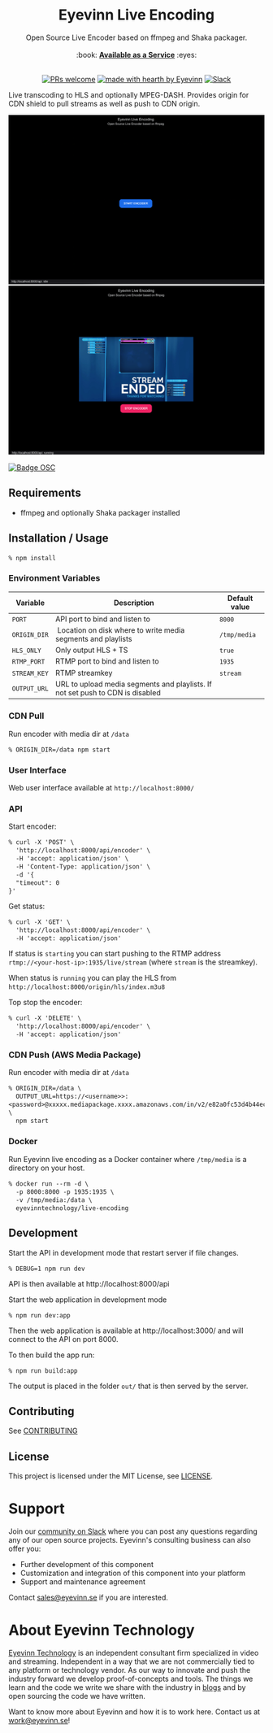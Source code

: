 <h1 align="center">
  Eyevinn Live Encoding
</h1>

<div align="center">
  Open Source Live Encoder based on ffmpeg and Shaka packager. 
  <br />
  <br />
  :book: <b><a href="https://docs.osaas.io/">Available as a Service</a></b> :eyes:
  <br />
</div>

<div align="center">
<br />

[![PRs welcome](https://img.shields.io/badge/PRs-welcome-ff69b4.svg?style=flat-square)](https://github.com/Eyevinn/live-encoding/issues?q=is%3Aissue+is%3Aopen+label%3A%22help+wanted%22)
[![made with hearth by Eyevinn](https://img.shields.io/badge/made%20with%20%E2%99%A5%20by-Eyevinn-59cbe8.svg?style=flat-square)](https://github.com/Eyevinn)
[![Slack](http://slack.streamingtech.se/badge.svg)](http://slack.streamingtech.se)

</div>

Live transcoding to HLS and optionally MPEG-DASH. Provides origin for CDN shield to pull streams as well as push to CDN origin.

![Screenshot 1](screenshot1.png)
![Screenshot 2](screenshot2.png)

[![Badge OSC](https://img.shields.io/badge/Evaluate-24243B?style=for-the-badge&logo=data:image/svg+xml;base64,PHN2ZyB3aWR0aD0iMjQiIGhlaWdodD0iMjQiIHZpZXdCb3g9IjAgMCAyNCAyNCIgZmlsbD0ibm9uZSIgeG1sbnM9Imh0dHA6Ly93d3cudzMub3JnLzIwMDAvc3ZnIj4KPGNpcmNsZSBjeD0iMTIiIGN5PSIxMiIgcj0iMTIiIGZpbGw9InVybCgjcGFpbnQwX2xpbmVhcl8yODIxXzMxNjcyKSIvPgo8Y2lyY2xlIGN4PSIxMiIgY3k9IjEyIiByPSI3IiBzdHJva2U9ImJsYWNrIiBzdHJva2Utd2lkdGg9IjIiLz4KPGRlZnM%2BCjxsaW5lYXJHcmFkaWVudCBpZD0icGFpbnQwX2xpbmVhcl8yODIxXzMxNjcyIiB4MT0iMTIiIHkxPSIwIiB4Mj0iMTIiIHkyPSIyNCIgZ3JhZGllbnRVbml0cz0idXNlclNwYWNlT25Vc2UiPgo8c3RvcCBzdG9wLWNvbG9yPSIjQzE4M0ZGIi8%2BCjxzdG9wIG9mZnNldD0iMSIgc3RvcC1jb2xvcj0iIzREQzlGRiIvPgo8L2xpbmVhckdyYWRpZW50Pgo8L2RlZnM%2BCjwvc3ZnPgo%3D)](https://app.osaas.io/browse/eyevinn-live-encoding)

## Requirements

- ffmpeg and optionally Shaka packager installed

## Installation / Usage

```
% npm install
```

### Environment Variables

| Variable     | Description                                                                    | Default value |
| ------------ | ------------------------------------------------------------------------------ | ------------- |
| `PORT`       | API port to bind and listen to                                                 | `8000`        |
| `ORIGIN_DIR` |  Location on disk where to write media segments and playlists                  | `/tmp/media`  |
| `HLS_ONLY`   | Only output HLS + TS                                                           | `true`        |
| `RTMP_PORT`  | RTMP port to bind and listen to                                                | `1935`        |
| `STREAM_KEY` | RTMP streamkey                                                                 | `stream`      |
| `OUTPUT_URL` | URL to upload media segments and playlists. If not set push to CDN is disabled |               |

### CDN Pull

Run encoder with media dir at `/data`

```
% ORIGIN_DIR=/data npm start
```

### User Interface

Web user interface available at `http://localhost:8000/`

### API

Start encoder:

```
% curl -X 'POST' \
  'http://localhost:8000/api/encoder' \
  -H 'accept: application/json' \
  -H 'Content-Type: application/json' \
  -d '{
  "timeout": 0
}'
```

Get status:

```
% curl -X 'GET' \
  'http://localhost:8000/api/encoder' \
  -H 'accept: application/json'
```

If status is `starting` you can start pushing to the RTMP address `rtmp://<your-host-ip>:1935/live/stream` (where `stream` is the streamkey).

When status is `running` you can play the HLS from `http://localhost:8000/origin/hls/index.m3u8`

Top stop the encoder:

```
% curl -X 'DELETE' \
  'http://localhost:8000/api/encoder' \
  -H 'accept: application/json'
```

### CDN Push (AWS Media Package)

Run encoder with media dir at `/data`

```
% ORIGIN_DIR=/data \
  OUTPUT_URL=https://<username>>:<password>@xxxxx.mediapackage.xxxx.amazonaws.com/in/v2/e82a0fc53d4b44ec89ac1a1fccd3a333/e82a0fc53d4b44ec89ac1a1fccd3a333/channel \
  npm start
```

### Docker

Run Eyevinn live encoding as a Docker container where `/tmp/media` is a directory on your host.

```
% docker run --rm -d \
  -p 8000:8000 -p 1935:1935 \
  -v /tmp/media:/data \
  eyevinntechnology/live-encoding
```

## Development

Start the API in development mode that restart server if file changes.

```
% DEBUG=1 npm run dev
```

API is then available at http://localhost:8000/api

Start the web application in development mode

```
% npm run dev:app
```

Then the web application is available at http://localhost:3000/ and will connect to the API on port 8000.

To then build the app run:

```
% npm run build:app
```

The output is placed in the folder `out/` that is then served by the server.

## Contributing

See [CONTRIBUTING](CONTRIBUTING.md)

## License

This project is licensed under the MIT License, see [LICENSE](LICENSE).

# Support

Join our [community on Slack](http://slack.streamingtech.se) where you can post any questions regarding any of our open source projects. Eyevinn's consulting business can also offer you:

- Further development of this component
- Customization and integration of this component into your platform
- Support and maintenance agreement

Contact [sales@eyevinn.se](mailto:sales@eyevinn.se) if you are interested.

# About Eyevinn Technology

[Eyevinn Technology](https://www.eyevinntechnology.se) is an independent consultant firm specialized in video and streaming. Independent in a way that we are not commercially tied to any platform or technology vendor. As our way to innovate and push the industry forward we develop proof-of-concepts and tools. The things we learn and the code we write we share with the industry in [blogs](https://dev.to/video) and by open sourcing the code we have written.

Want to know more about Eyevinn and how it is to work here. Contact us at work@eyevinn.se!
